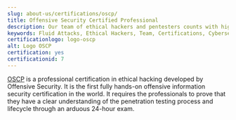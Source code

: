 ```yaml
---
slug: about-us/certifications/oscp/
title: Offensive Security Certified Professional
description: Our team of ethical hackers and pentesters counts with high certifications related to cybersecurity information.
keywords: Fluid Attacks, Ethical Hackers, Team, Certifications, Cybersecurity, Pentesters, Whitehat Hackers
certificationlogo: logo-oscp
alt: Logo OSCP
certification: yes
certificationid: 7
---
```


[OSCP](https://www.offensive-security.com/pwk-oscp/)
is a professional certification in ethical hacking
developed by Offensive Security.
It is the first fully hands-on offensive information security certification
in the world.
It requires the professionals to prove
that they have a clear understanding of the penetration testing process
and lifecycle
through an arduous 24-hour exam.
